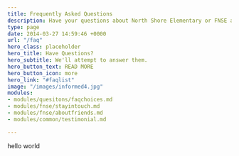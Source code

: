 ```yaml
---
title: Frequently Asked Questions
description: Have your questions about North Shore Elementary or FNSE addressed.
type: page
date: 2014-03-27 14:59:46 +0000
url: "/faq"
hero_class: placeholder
hero_title: Have Questions?
hero_subtitle: We'll attempt to answer them.
hero_button_text: READ MORE
hero_button_icon: more
hero_link: "#faqlist"
image: "/images/informed4.jpg"
modules:
- modules/quesitons/faqchoices.md
- modules/fnse/stayintouch.md
- modules/fnse/aboutfriends.md
- modules/common/testimonial.md

---
```

hello world